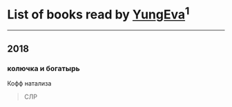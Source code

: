 # List of books read by [YungEva](http://vk.com/id153932733)<sup>1</sup>
---

## 2018

### колючка и богатырь
Кофф натализа
> СЛР



